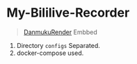 # My-Bililive-Recorder

> [DanmukuRender](https://github.com/SmallPeaches/DanmakuRender) Embbed

1. Directory `configs` Separated.
2. docker-compose used.
